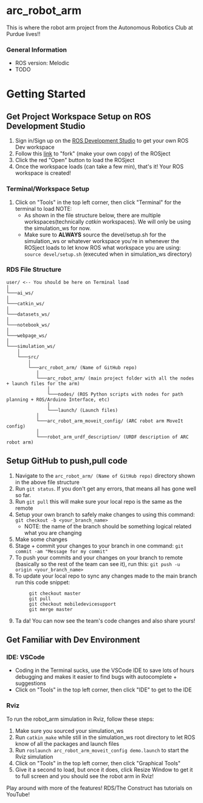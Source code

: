 # arc_robot_arm
This is where the robot arm project from the Autonomous Robotics Club at Purdue lives!!

### General Information
- ROS version: Melodic
- TODO

# Getting Started

## Get Project Workspace Setup on ROS Development Studio

1. Sign in/Sign up on the [ROS Development Studio](https://rds.theconstructsim.com/) to get your own ROS Dev workspace
2. Follow this [link](http://www.rosject.io/l/1762f8b9/) to "fork" (make your own copy) of the ROSject
3. Click the red "Open" button to load the ROSject
4. Once the workspace loads (can take a few min), that's it! Your ROS workspace is created!

### Terminal/Workspace Setup

1. Click on "Tools" in the top left corner, then click "Terminal" for the terminal to load
 NOTE:
    - As shown in the file structure below, there are multiple workspaces(technically _catkin_ workspaces). We will only be using the simulation_ws for now.
    - Make sure to **ALWAYS** source the devel/setup.sh for the simulation_ws or whatever workspace you're in whenever the ROSject loads to let know ROS what           workspace you are using: `source devel/setup.sh` (executed when in simulation_ws directory)

### RDS File Structure
```
user/ <-- You should be here on Terminal load
│
└───ai_ws/
│
└───catkin_ws/
│
└───datasets_ws/
│
└───notebook_ws/
│
└───webpage_ws/
│
└───simulation_ws/
    │
    └───src/
        │
        └───arc_robot_arm/ (Name of GitHub repo)
           │
           └───arc_robot_arm/ (main project folder with all the nodes + launch files for the arm)
               │
               └───nodes/ (ROS Python scripts with nodes for path planning + ROS/Arduino Interface, etc)
               │
               └───launch/ (Launch files)
           │
           └───arc_robot_arm_moveit_config/ (ARC robot arm MoveIt config)
           │
           └───robot_arm_urdf_description/ (URDF description of ARC robot arm)
```
## Setup GitHub to push,pull code
1. Navigate to the `arc_robot_arm/ (Name of GitHub repo)` directory shown in the above file structure
2. Run `git status`. If you don't get any errors, that means all has gone well so far.
3. Run `git pull` this will make sure your local repo is the same as the remote
3. Setup your own branch to safely make changes to using this command: `git checkout -b <your_branch_name>`
    - NOTE: the name of the branch should be something logical related what you are changing
4. Make some changes
5. Stage + commit your changes to your branch in one command: `git commit -am "Message for my commit"`
6. To push your commits and your changes on your branch to remote (basically so the rest of the team can see it), 
   run this: `git push -u origin <your_branch_name>`
7. To update your local repo to sync any changes made to the main branch run this code snippet:
   ```
        git checkout master
        git pull
        git checkout mobiledevicesupport
        git merge master
   ```
8. Ta da! You can now see the team's code changes and also share yours! 

## Get Familiar with Dev Environment

### IDE: VSCode

- Coding in the Terminal sucks, use the VSCode IDE to save lots of hours debugging and makes it easier to find bugs with autocomplete + suggestions
- Click on "Tools" in the top left corner, then click "IDE" to get to the IDE

### Rviz

To run the robot_arm simulation in Rviz, follow these steps:
1. Make sure you sourced your simulation_ws
2. Run `catkin_make` while still in the simulation_ws root directory to let ROS know of all the packages and launch files
3. Run `roslaunch arc_robot_arm_moveit_config demo.launch` to start the Rviz simulation
4. Click on "Tools" in the top left corner, then click "Graphical Tools"
5. Give it a second to load, but once it does, click Resize Window to get it to full screen and you should see the robot arm in Rviz!

Play around with more of the features! RDS/The Construct has tutorials on YouTube!
